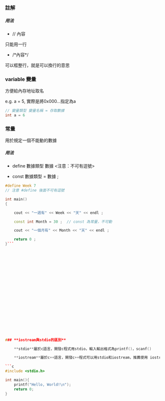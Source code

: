 ### 註解

##### 用法

* // 內容

只能用一行
   
* /\*內容\*/ 

可以框整行，就是可以換行的意思
   

### variable 變量

方便給內存地址取名
   
e.g.   a = 5, 實際是將0x000...指定為a

   ```cpp
   // 變量類型 變量名稱 = 存取數據
   int a = 6
   ```


### 常量

用於規定一個不能動的數據

##### 用法

* define     數據類型     數據               <注意：不可有逗號>

* const      數據類型   =   數據  ;
```cpp
#define Week 7 
// 注意 #define 後面不可有逗號

int main()
{

    cout << "一週有" << Week << "天" << endl ;

    const int Month = 30 ;  // const 為常量，不可動

    cout << "一個月有" << Month << "天" << endl ;

    return 0 ;
}```



   
   
   















### **iostream與stdio的區別**

    **stdio**屬於c語言，開發c程式用stdio，輸入輸出格式為printf()，scanf()

    **iostream**屬於c++語言，開發c++程式可以用stdio和iostream，推薦使用 iostream，輸入輸出格式為count<<..，cin>>..

```c
#include <stdio.h>

int main(){
    printf("Hello, World!\n");
    return 0;
}
```
